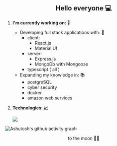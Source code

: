 <h2 align="center">
      Hello everyone 💻
</h2>
    

1. **I'm currently working on: 🔭**

      - Developing full stack applications with: 🗼
        - client: 
          - React.js
          - Material UI
        - server: 
          - Express.js
          - MongoDb with Mongoose
        - typescript ( all )
      - Expanding my knowledge in: 📚
        - postgreSQL
        - cyber security
        - docker
        - amazon web services
2. **Technologies: 📈**

      <img src = "https://github-readme-stats.vercel.app/api/top-langs/?username=devKica&langs_count=3&layout=compact&theme=dark">

<p align = "center">
      
![Ashutosh's github activity graph](https://activity-graph.herokuapp.com/graph?username=devKica&custom_title=DevKica's%20Contribution%20Graph&hide_border=true&theme=react-dark)

</p>   

<p align="center">
  to the moon 🚀🚀  
</p>
